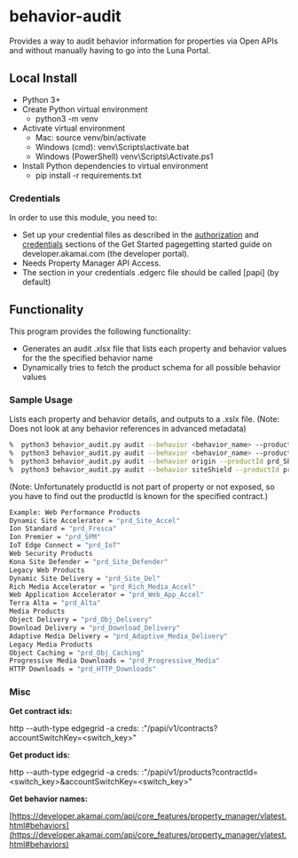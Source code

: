 # behavior-audit

Provides a way to audit behavior information for properties via Open APIs and without manually having to go into the Luna Portal.

## Local Install
* Python 3+
* Create Python virtual environment
  * python3 -m venv
* Activate virtual environment
  * Mac: source venv/bin/activate
  * Windows (cmd): venv\Scripts\activate.bat
  * Windows (PowerShell) venv\Scripts\Activate.ps1
* Install Python dependencies to virtual environment
  * pip install -r requirements.txt

### Credentials
In order to use this module, you need to:
* Set up your credential files as described in the [authorization](https://developer.akamai.com/introduction/Prov_Creds.html) and [credentials](https://developer.akamai.com/introduction/Conf_Client.html) sections of the Get Started pagegetting started guide on developer.akamai.com (the developer portal).
* Needs Property Manager API Access.  
* The section in your credentials .edgerc file should be called [papi] (by default)

## Functionality
This program provides the following functionality:
* Generates an audit .xlsx file that lists each property and behavior values for the the specified behavior name
* Dynamically tries to fetch the product schema for all possible behavior values


### Sample Usage
Lists each property and behavior details, and outputs to a .xslx file. (Note: Does not look at any behavior references in advanced metadata)

```bash
%  python3 behavior_audit.py audit --behavior <behavior_name> --productId <productId> --contractId <contractId>
%  python3 behavior_audit.py audit --behavior <behavior_name> --productId <productId> --contractId <contractId> --account-key <account_key>
%  python3 behavior_audit.py audit --behavior origin --productId prd_SPM --contractId ctr_1-28TBWN --account-key blabla
%  python3 behavior_audit.py audit --behavior siteShield --productId prd_SPM --contractId ctr_1-28TBWN --account-key blabla --includeMissing
```

(Note: Unfortunately productId is not part of property or not exposed, so you have to find out the productId is known for the specified contract.)

```bash
Example: Web Performance Products
Dynamic Site Accelerator = "prd_Site_Accel"
Ion Standard = "prd_Fresca"
Ion Premier = "prd_SPM"
IoT Edge Connect = "prd_IoT"
Web Security Products
Kona Site Defender = "prd_Site_Defender"
Legacy Web Products
Dynamic Site Delivery = "prd_Site_Del"
Rich Media Accelerator = "prd_Rich_Media_Accel"
Web Application Accelerator = "prd_Web_App_Accel"
Terra Alta = "prd_Alta"
Media Products
Object Delivery = "prd_Obj_Delivery"
Download Delivery = "prd_Download_Delivery"
Adaptive Media Delivery = "prd_Adaptive_Media_Delivery"
Legacy Media Products
Object Caching = "prd_Obj_Caching"
Progressive Media Downloads = "prd_Progressive_Media"
HTTP Downloads = "prd_HTTP_Downloads"
```

### Misc

**Get contract ids:**

http --auth-type edgegrid -a creds: :"/papi/v1/contracts?accountSwitchKey=<switch_key>"

**Get product ids:**

http --auth-type edgegrid -a creds: :"/papi/v1/products?contractId=<switch_key>&accountSwitchKey=<switch_key>"

**Get behavior names:**

[https://developer.akamai.com/api/core_features/property_manager/vlatest.html#behaviors](https://developer.akamai.com/api/core_features/property_manager/vlatest.html#behaviors)
